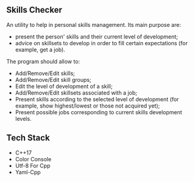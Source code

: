## Skills Checker ##
An utility to help in personal skills management. Its main purpose are:
+ present the person' skills and their current level of development;
+ advice on skillsets to develop in order to fill certain expectations (for example, get a job).

The program should allow to:
+ Add/Remove/Edit skills;
+ Add/Remove/Edit skill groups;
+ Edit the level of development of a skill;
+ Add/Remove/Edit skillsets associated with a job;
+ Present skills according to the selected level of development (for example, show highest/lowest or those not acquired yet);
+ Present possible jobs corresponding to current skills development levels.

## Tech Stack ##
+ C++17
+ Color Console
+ Utf-8 For Cpp
+ Yaml-Cpp
